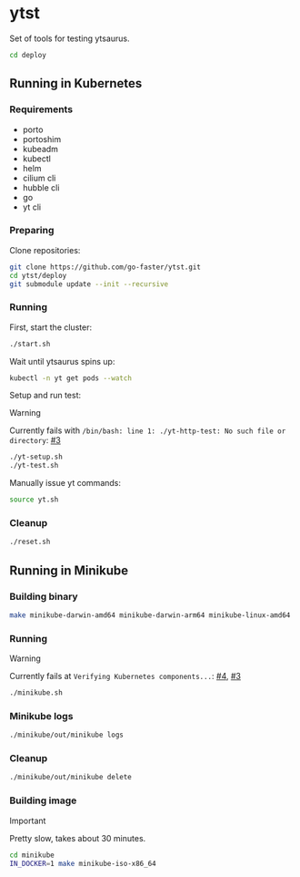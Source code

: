 # ytst

Set of tools for testing ytsaurus.

```bash
cd deploy
```

## Running in Kubernetes

### Requirements

- porto
- portoshim
- kubeadm
- kubectl
- helm
- cilium cli
- hubble cli
- go
- yt cli

### Preparing

Clone repositories:

```bash
git clone https://github.com/go-faster/ytst.git
cd ytst/deploy
git submodule update --init --recursive
```

### Running

First, start the cluster:
```bash
./start.sh
```

Wait until ytsaurus spins up:
```bash
kubectl -n yt get pods --watch
```

Setup and run test:

> [!WARNING]
> Currently fails with `/bin/bash: line 1: ./yt-http-test: No such file or directory`: [#3](https://github.com/go-faster/ytst/issues/3)

```bash
./yt-setup.sh
./yt-test.sh
```

Manually issue yt commands:
```bash
source yt.sh
```

### Cleanup

```bash
./reset.sh
```

## Running in Minikube

### Building binary

```bash
make minikube-darwin-amd64 minikube-darwin-arm64 minikube-linux-amd64
```

### Running

> [!WARNING]
> Currently fails at `Verifying Kubernetes components...`: [#4](https://github.com/go-faster/portoshim/issues/4), [#3](https://github.com/go-faster/portoshim/issues/3)

```bash
./minikube.sh
```

### Minikube logs

```bash
./minikube/out/minikube logs
```

### Cleanup

```bash
./minikube/out/minikube delete
```

### Building image

> [!IMPORTANT]
> Pretty slow, takes about 30 minutes.

```bash
cd minikube
IN_DOCKER=1 make minikube-iso-x86_64
```
